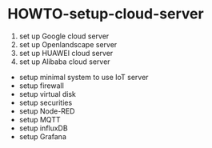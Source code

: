 # HOWTO-setup-cloud-server

1) set up Google cloud server 
2) set up Openlandscape server 
3) set up HUAWEI cloud server 
4) set up Alibaba cloud server 


- setup minimal system to use IoT server 
- setup firewall 
- setup virtual disk
- setup securities 
- setup Node-RED
- setup MQTT
- setup influxDB
- setup Grafana 
